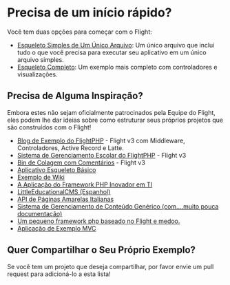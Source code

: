 # Precisa de um início rápido?

Você tem duas opções para começar com o Flight:

- [Esqueleto Simples de Um Único Arquivo](https://github.com/flightphp/skeleton-simple): Um único arquivo que inclui tudo o que você precisa para executar seu aplicativo em um único arquivo simples.
- [Esqueleto Completo](https://github.com/flightphp/skeleton): Um exemplo mais completo com controladores e visualizações.

## Precisa de Alguma Inspiração?

Embora estes não sejam oficialmente patrocinados pela Equipe do Flight, eles podem lhe dar ideias sobre como estruturar seus próprios projetos que são construídos com o Flight!

- [Blog de Exemplo do FlightPHP](https://github.com/n0nag0n/flightphp-blog) - Flight v3 com Middleware, Controladores, Active Record e Latte.
- [Sistema de Gerenciamento Escolar do FlightPHP](https://github.com/krmu/FlightPHP_School) - Flight v3
- [Bin de Colagem com Comentários](https://github.com/n0nag0n/commie2) - Flight v3
- [Aplicativo Esqueleto Básico](https://github.com/markhughes/flight-skeleton)
- [Exemplo de Wiki](https://github.com/Skayo/FlightWiki)
- [A Aplicação do Framework PHP Inovador em TI](https://github.com/itinnovator/myphp-app)
- [LittleEducationalCMS (Espanhol)](https://github.com/casgin/LittleEducationalCMS)
- [API de Páginas Amarelas Italianas](https://github.com/chiccomagnus/PGAPI)
- [Sistema de Gerenciamento de Conteúdo Genérico (com....muito pouca documentação)](https://github.com/recepuncu/cms)
- [Um pequeno framework php baseado no Flight e medoo.](https://github.com/ycrao/tinyme)
- [Aplicação de Exemplo MVC](https://github.com/paddypei/Flight-MVC)

## Quer Compartilhar o Seu Próprio Exemplo?

Se você tem um projeto que deseja compartilhar, por favor envie um pull request para adicioná-lo a esta lista!